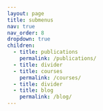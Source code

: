 ```yaml
---
layout: page
title: submenus
nav: true
nav_order: 8
dropdown: true
children:
  - title: publications
    permalink: /publications/
  - title: divider
  - title: courses
    permalink: /courses/
  - title: divider
  - title: blog
    permalink: /blog/
---
```

